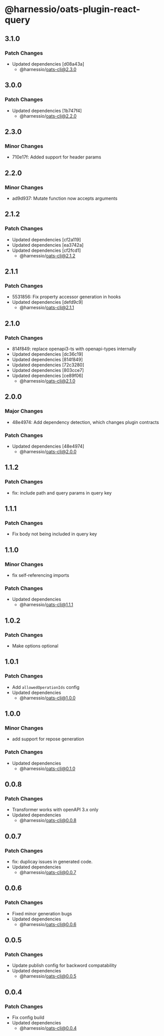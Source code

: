 # @harnessio/oats-plugin-react-query

## 3.1.0

### Patch Changes

- Updated dependencies [d08a43a]
  - @harnessio/oats-cli@2.3.0

## 3.0.0

### Patch Changes

- Updated dependencies [1b747f4]
  - @harnessio/oats-cli@2.2.0

## 2.3.0

### Minor Changes

- 710e17f: Added support for header params

## 2.2.0

### Minor Changes

- ad9d937: Mutate function now accepts arguments

## 2.1.2

### Patch Changes

- Updated dependencies [cf2a119]
- Updated dependencies [ea3742a]
- Updated dependencies [cf2fcd1]
  - @harnessio/oats-cli@2.1.2

## 2.1.1

### Patch Changes

- 5531856: Fix property accessor generation in hooks
- Updated dependencies [defd9c9]
  - @harnessio/oats-cli@2.1.1

## 2.1.0

### Patch Changes

- 814f849: replace openapi3-ts with openapi-types internally
- Updated dependencies [dc36c19]
- Updated dependencies [814f849]
- Updated dependencies [72c3280]
- Updated dependencies [803cce7]
- Updated dependencies [ce89f06]
  - @harnessio/oats-cli@2.1.0

## 2.0.0

### Major Changes

- 48e4974: Add dependency detection, which changes plugin contracts

### Patch Changes

- Updated dependencies [48e4974]
  - @harnessio/oats-cli@2.0.0

## 1.1.2

### Patch Changes

- fix: include path and query params in query key

## 1.1.1

### Patch Changes

- Fix body not being included in query key

## 1.1.0

### Minor Changes

- fix self-referencing imports

### Patch Changes

- Updated dependencies
  - @harnessio/oats-cli@1.1.1

## 1.0.2

### Patch Changes

- Make options optional

## 1.0.1

### Patch Changes

- Add `allowedOperationIds` config
- Updated dependencies
  - @harnessio/oats-cli@1.0.0

## 1.0.0

### Minor Changes

- add support for repose generation

### Patch Changes

- Updated dependencies
  - @harnessio/oats-cli@0.1.0

## 0.0.8

### Patch Changes

- Transformer works with openAPI 3.x only
- Updated dependencies
  - @harnessio/oats-cli@0.0.8

## 0.0.7

### Patch Changes

- fix: duplicay issues in generated code.
- Updated dependencies
  - @harnessio/oats-cli@0.0.7

## 0.0.6

### Patch Changes

- Fixed minor generation bugs
- Updated dependencies
  - @harnessio/oats-cli@0.0.6

## 0.0.5

### Patch Changes

- Update publish config for backword compatability
- Updated dependencies
  - @harnessio/oats-cli@0.0.5

## 0.0.4

### Patch Changes

- Fix config build
- Updated dependencies
  - @harnessio/oats-cli@0.0.4
